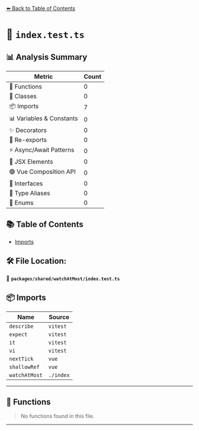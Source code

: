[⬅️ Back to Table of Contents](../../../index.md)

# 📄 `index.test.ts`

## 📊 Analysis Summary

| Metric | Count |
|--------|-------|
| 🔧 Functions | 0 |
| 🧱 Classes | 0 |
| 📦 Imports | 7 |
| 📊 Variables & Constants | 0 |
| ✨ Decorators | 0 |
| 🔄 Re-exports | 0 |
| ⚡ Async/Await Patterns | 0 |
| 💠 JSX Elements | 0 |
| 🟢 Vue Composition API | 0 |
| 📐 Interfaces | 0 |
| 📑 Type Aliases | 0 |
| 🎯 Enums | 0 |

## 📚 Table of Contents

- [Imports](#imports)

## 🛠️ File Location:
📂 **`packages/shared/watchAtMost/index.test.ts`**

## 📦 Imports

| Name | Source |
|------|--------|
| `describe` | `vitest` |
| `expect` | `vitest` |
| `it` | `vitest` |
| `vi` | `vitest` |
| `nextTick` | `vue` |
| `shallowRef` | `vue` |
| `watchAtMost` | `./index` |


---

## 🔧 Functions

> No functions found in this file.


---